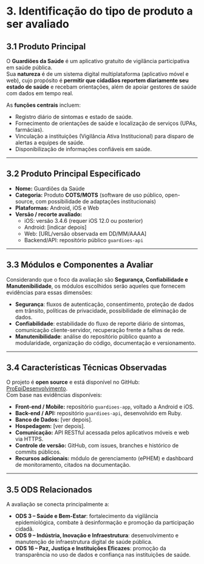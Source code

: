 # 3. Identificação do tipo de produto a ser avaliado

## 3.1 Produto Principal
O **Guardiões da Saúde** é um aplicativo gratuito de vigilância participativa em saúde pública.  
Sua **natureza** é de um sistema digital multiplataforma (aplicativo móvel e web), cujo propósito é **permitir que cidadãos reportem diariamente seu estado de saúde** e recebam orientações, além de apoiar gestores de saúde com dados em tempo real.  

As **funções centrais** incluem:  
- Registro diário de sintomas e estado de saúde.  
- Fornecimento de orientações de saúde e localização de serviços (UPAs, farmácias).  
- Vinculação a instituições (Vigilância Ativa Institucional) para disparo de alertas a equipes de saúde.  
- Disponibilização de informações confiáveis em saúde.  

---

## 3.2 Produto Principal Especificado
- **Nome:** Guardiões da Saúde  
- **Categoria:** Produto **COTS/MOTS** (software de uso público, open-source, com possibilidade de adaptações institucionais)  
- **Plataformas:** Android, iOS e Web  
- **Versão / recorte avaliado:**  
  - iOS: versão 3.4.6 (requer iOS 12.0 ou posterior)  
  - Android: [indicar depois]  
  - Web: [URL/versão observada em DD/MM/AAAA]  
  - Backend/API: repositório público `guardioes-api`  

---

## 3.3 Módulos e Componentes a Avaliar
Considerando que o foco da avaliação são **Segurança, Confiabilidade e Manutenibilidade**, os módulos escolhidos serão aqueles que fornecem evidências para essas dimensões:

- **Segurança**: fluxos de autenticação, consentimento, proteção de dados em trânsito, políticas de privacidade, possibilidade de eliminação de dados.  
- **Confiabilidade**: estabilidade do fluxo de reporte diário de sintomas, comunicação cliente-servidor, recuperação frente a falhas de rede.  
- **Manutenibilidade**: análise do repositório público quanto a modularidade, organização do código, documentação e versionamento.  

---

## 3.4 Características Técnicas Observadas
O projeto é **open source** e está disponível no GitHub: [ProEpiDesenvolvimento](https://github.com/ProEpiDesenvolvimento).  
Com base nas evidências disponíveis:

- **Front-end / Mobile:** repositório `guardioes-app`, voltado a Android e iOS.  
- **Back-end / API:** repositório `guardioes-api`, desenvolvido em Ruby.  
- **Banco de Dados:** [ver depois].  
- **Hospedagem:** [ver depois].  
- **Comunicação:** API RESTful acessada pelos aplicativos móveis e web via HTTPS.  
- **Controle de versão:** GitHub, com issues, branches e histórico de commits públicos.  
- **Recursos adicionais:** módulo de gerenciamento (ePHEM) e dashboard de monitoramento, citados na documentação.  

---

## 3.5 ODS Relacionados
A avaliação se conecta principalmente a:  
- **ODS 3 – Saúde e Bem-Estar**: fortalecimento da vigilância epidemiológica, combate à desinformação e promoção da participação cidadã.  
- **ODS 9 – Indústria, Inovação e Infraestrutura**: desenvolvimento e manutenção de infraestrutura digital de saúde pública.  
- **ODS 16 – Paz, Justiça e Instituições Eficazes**: promoção da transparência no uso de dados e confiança nas instituições de saúde.  


